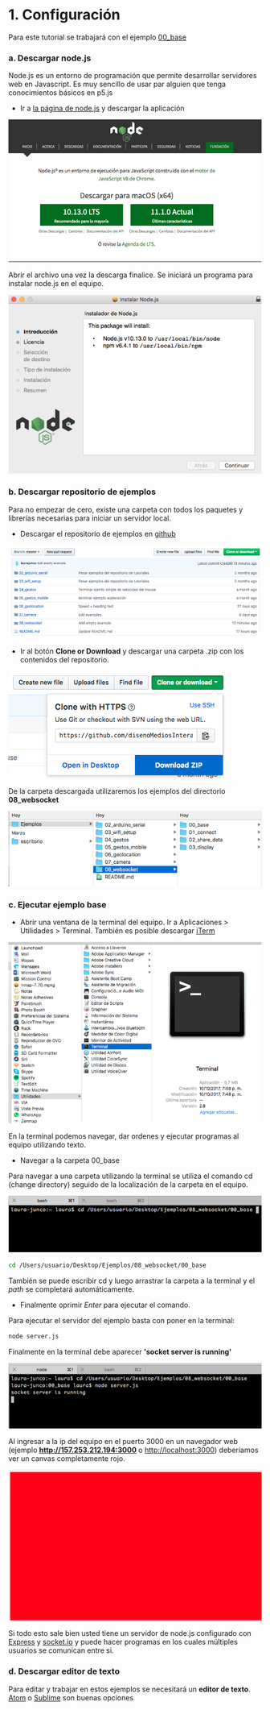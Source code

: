 # 1. Configuración

Para este tutorial se trabajará con el ejemplo [00\_base](https://github.com/disenoMediosInteractivos/Ejemplos/tree/master/08_websocket/00_base)

### a. Descargar node.js

Node.js es un entorno de programación que permite desarrollar servidores web en Javascript. Es muy sencillo de usar par alguien que tenga conocimientos básicos en p5.js

* Ir a [la página de node.js](https://nodejs.org/es/) y descargar la aplicación

![](../../.gitbook/assets/captura-de-pantalla-2018-11-13-a-la-s-10.31.12-a.-m..png)

Abrir el archivo una vez la descarga finalice. Se iniciará un programa para instalar node.js en el equipo.

![](../../.gitbook/assets/captura-de-pantalla-2018-11-13-a-la-s-10.33.01-a.-m..png)

### b. Descargar repositorio de ejemplos

Para no empezar de cero, existe una carpeta con todos los paquetes y librerías necesarias para iniciar un servidor local.

* Descargar el repositorio de ejemplos en [github](https://github.com/disenoMediosInteractivos/Ejemplos)

![](../../.gitbook/assets/captura-de-pantalla-2018-11-13-a-la-s-10.51.40-a.-m..png)

* Ir al botón **Clone or Download** y descargar una carpeta .zip con los contenidos del repositorio.

![](../../.gitbook/assets/captura-de-pantalla-2018-11-13-a-la-s-10.51.47-a.-m..png)

De la carpeta descargada utilizaremos los ejemplos del directorio **08\_websocket**

![](../../.gitbook/assets/captura-de-pantalla-2018-11-13-a-la-s-10.55.49-a.-m..png)

### c. Ejecutar ejemplo base

* Abrir una ventana de la terminal del equipo. Ir a Aplicaciones &gt; Utilidades &gt; Terminal. También es posible descargar [iTerm](https://www.iterm2.com/)

![](../../.gitbook/assets/captura-de-pantalla-2018-11-13-a-la-s-10.58.44-a.-m..png)

En la terminal podemos navegar, dar ordenes y ejecutar programas al equipo utilizando texto.

* Navegar a la carpeta 00\_base

Para navegar a una carpeta utilizando la terminal se utiliza el comando cd \(change directory\) seguido de la localización de la carpeta en el equipo.

![](../../.gitbook/assets/captura-de-pantalla-2018-11-13-a-la-s-11.04.08-a.-m..png)

```bash
cd /Users/usuario/Desktop/Ejemplos/08_websocket/00_base
```

También se puede escribir cd y luego arrastrar la carpeta a la terminal y el _path_ se completará automáticamente.

* Finalmente oprimir _Enter_ para ejecutar el comando.

Para ejecutar el servidor del ejemplo basta con poner en la terminal:

```bash
node server.js
```

Finalmente en  la terminal debe aparecer  **'socket server is running'**

![](../../.gitbook/assets/captura-de-pantalla-2018-11-13-a-la-s-11.11.37-a.-m..png)

Al ingresar a la ip del equipo en el puerto 3000  en un navegador web \(ejemplo **http://157.253.212.194:3000** o [http://localhost:3000](http://localhost:3000)\) deberíamos ver un canvas completamente rojo.

![](../../.gitbook/assets/captura-de-pantalla-2018-11-13-a-la-s-11.14.48-a.-m..png)

Si todo esto sale bien usted tiene un servidor de node.js configurado con [Express](https://www.express.com/) y [socket.io](https://socket.io/) y puede hacer programas en los cuales múltiples usuarios se comunican entre si.

### d. Descargar editor de texto

Para editar y trabajar en estos ejemplos se necesitará un **editor de texto**.[ Atom](https://atom.io/) o [Sublime](https://www.sublimetext.com/) son buenas opciones

